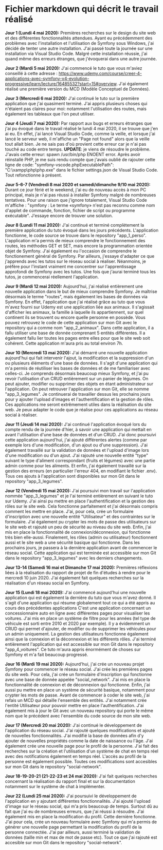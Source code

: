 # Fichier markdown qui décrit le travail réalisé

**Jour 1 (Lundi 4 mai 2020):** Premières recherches sur le design du site web et des différentes fonctionnalités attendues. Ayant eu précédemment des problèmes avec l'installation et l'utilisation de Symfony sous Windows, j'ai décidé de tenter une autre installation. J'ai passé toute la journée sur une installation via Visual Studio Code. Malgré cette installation réussie, j'ai quand même des erreurs étranges, que j'évoquerai dans une autre journée.

**Jour 2 (Mardi 5 mai 2020):** J'ai commencé le tuto que vous m'aviez conseillé à cette adresse : https://www.udemy.com/course/creer-4-applications-avec-symfony-v4-evolution-progressive/learn/lecture/16485532?start=15#overview. J'ai également réalisé une première version du MCD (Modèle Conceptuel de Données).

**Jour 3 (Mercredi 6 mai 2020):** J'ai continué le tuto sur la première application que j'ai quasiment terminé. J'ai appris plusieurs choses qui n'étaient pas claires pour moi: notamment l'utilisation des routes, mais également les tableaux que l'on peut utiliser.

**Jour 4 (Jeudi 7 mai 2020):** Par rapport aux bugs et erreurs étranges que j'ai pu évoqué dans le travail réalisé le lundi 4 mai 2020, il se trouve que j'en ai eu. En effet, j'ai lancé Visual Studio Code, comme la veille, et lorsque j'ai lancé le serveur web, il m'affiche un "Page not found" alors que la veille tout allait bien. Je ne sais pas d'où provient cette erreur car je n'ai pas touché au code entre temps.
**UPDATE**: je viens de résoudre le problème. J'avais cette erreur: spawn /usr/bin/php ENOENT error. Après avoir réinstallé PHP, je me suis rendu compte que j'avais oublié de rajouter cette ligne de code: "symfony-vscode.phpExecutablePath": "C:\\xampp\\php\\php.exe" dans le fichier settings.json de Visual Studio Code. Tout refonctionne à présent.

**Jour 5-6-7 (Vendredi 8 mai 2020 et samedi/dimanche 9/10 mai 2020):** Durant ce jour férié et le weekend, j'ai eu de nouveau accès à mon PC principal, mais je n'ai pas réussi à installer Symfony malgré de nombreuses tentatives. Pour une raison que j'ignore totalement, Visual Studio Code m'affiche : "symfony : Le terme «symfony» n'est pas reconnu comme nom d'applet de commande, fonction, fichier de script ou programme exécutable". J'essaye encore de trouver une solution.

**Jour 8 (Lundi 11 mai 2020):** J'ai continué et terminé complètement la première application du tuto évoqué dans les jours précédents. L'application fonctionne, le code source se trouve dans le repository "app_1_perso". L'application m'a permis de mieux comprendre le fonctionnement des routes, les méthodes GET et SET, mais encore la programmation orientée objet de Symfony. J'ai également eu l'occasion de comprendre le fonctionement général de Symfony. Par ailleurs, j'essaye d'adapter ce que j'apprends avec les tutos sur le réseau social à réaliser. Néanmoins, je préfère pour l'instant vraiment me concentrer sur l'apprentissage approfondi de Symfony avec les tutos. Une fois que j'aurai terminé tous les tutos, je commencerai réellement l'application.

**Jour 9 (Mardi 12 mai 2020):** Aujourd'hui, j'ai réalisé entièrement une nouvelle application dans le but de mieux comprendre Symfony. Je maîtrise désormais le terme "routes", mais également les bases de données via Symfony. En effet, l'application que j'ai réalisé grâce au tuto que vous m'avez fourni sur Udemy est une application liée aux animaux. Il s'agissait d'afficher les animaux, la famille à laquelle ils appartiennent, sur quel continent ils se trouvent ou encore quelle personne en possède. Vous pouvez retrouvez le code de cette application sur mon Git avec le repository qui a comme nom "app_2_animaux". Dans cette application, il a fallu utiliser une base de donnée comprenant 5 entités différentes. Il a également fallu lier toutes les pages entre elles pour que le site web soit cohérent. Cette application m'aura pris au total environ 7h.

**Jour 10 (Mercredi 13 mai 2020):** J'ai démarré une nouvelle application aujourd'hui qui fait intervenir l'ajout, la modification et la suppression d'un ou plusieurs éléments d'une base de données. Il s'agit d'une application qui m'a permis de réutiliser les bases de données et de me familiariser avec celles-ci. Je comprends désormais beaucoup mieux Symfony, et j'ai pu revoir l'utilisation d'un CRUD entièrement sur un panier de légumes. On peut ajouter, modifier ou supprimer des objets en étant administrateur sur l'application. On peut retrouver l'application sur mon Git, elle se nomme "app_3_legumes". Je continuerai de travailler dessus les prochains jours pour y ajouter l'upload d'images et l'authentification et la gestion de rôles. Ces applications me seront extrêmement utiles dans la réalisation du site web. Je peux adapter le code que je réalise pour ces applications au réseau social à réaliser.

**Jour 11 (Jeudi 14 mai 2020):** J'ai continué l'application évoqué lors du compte rendu de la journée d'hier, à savoir une application qui mettait en avant l'utilisation d'une base de données et d'un CRUD. J'ai donc poursuivi cette application aujourd'hui, j'ai ajouté différentes alertes (comme par exemple lors d'une modification, d'un ajout ou d'une suppression). J'ai également travaillé sur la validation de données et l'upload d'image lors d'une modification ou d'un ajout. J'ai rajouté une nouvelle entité "type" suivant le type d'aliment correspondant (fruits et légumes) avec une partie admin comme pour les aliments. Et enfin, j'ai également travaillé sur la gestion des erreurs (en particulier l'erreur 404, en modifiant le fichier .env). Tous ces ajouts à l'application sont disponibles sur mon Git dans le repository "app_3_legumes".

**Jour 12 (Vendredi 15 mai 2020):** J'ai poursuivi mon travail sur l'application nommée "app_3_legumes" et je l'ai terminé entièrement en suivant le tuto sur Udemy. J'ai ainsi pu mettre en place l'authentification et la gestion des rôles sur le site web. Cela fonctionne parfaitement et j'ai désormais compris comment les mettre en place. J'ai, pour cela, crée un formulaire d'inscription avec une nouvelle entité "Utilisateur" et des contraintes sur le formulaire. J'ai également pu crypter les mots de passe des utilisateurs sur le site web et rajouté un peu de sécurité au niveau du site web. Enfin, j'ai mis en place la fonctionnalité de connexion/déconnexion, qui fonctionne très bien elle-aussi. Finalement, les rôles (admin ou utilisateur) fonctionnent aussi et le site web a une sécurité basique qui fonctionne. Dans les prochains jours, je passera à la dernière application avant de commencer le réseau social. Cette application qui est terminée est accessible sur mon Git dans le repository "app_3_legumes" avec les derniers changements.

**Jour 13-14 (Samedi 16 mai et Dimanche 17 mai 2020):** Premières réflexions liées à la réalisation du rapport de projet de fin d'études à rendre pour le mercredi 10 juin 2020. J'ai également fait quelques recherches sur la réalisation d'un réseau social en Symfony.

**Jour 15 (Lundi 18 mai 2020):** J'ai commencé aujourd'hui une nouvelle application qui est également la dernière du tuto que vous m'avez donné. Il s'agit d'une application qui résume globalement tout ce qui a été appris au cours des précédentes applications C'est une application concernant un concessionnaire auto en ligne avec différentes pages pour visualiser les voitures. J'ai mis en place un système de filtre pour les années (tel type de véhicule est sorti entre 2010 et 2020 par exemple). Il y a évidemment un CRUD qui permet d'ajouter, de modifier ou de supprimer les véhicules pour un admin uniquement. La gestion des utilisateurs fonctionne également ainsi que la connexion et la déconnexion et les différents rôles. J'ai terminé entièrement l'application qui est accessible sur mon Git dans le repository "app_4_voitures". Ce tuto m'aura appris énormément de choses sur Symfony et m'a fait beaucoup progressé.

**Jour 16 (Mardi 19 mai 2020):** Aujourd'hui, j'ai crée un nouveau projet Symfony pour commencer le réseau social. J'ai crée les premières pages du site web. Pour cela, j'ai crée un formulaire d'inscription qui fonctionne avec une base de donnée appelée "social_network". J'ai mis en place la fonctionnalité de connexion et de déconnexion qui fonctionne. Enfin, j'ai aussi pu mettre en place un système de sécurité basique, notamment pour crypter les mots de passe. Avant de commencer à coder le site web, j'ai refais un MCD qui détaille l'ensemble des entités. J'ai notamment crée l'entité Utilisateur pour pouvoir mettre en place l'authentification. J'ai également mis à jour le Git avec un nouveau repository qui porte le même nom que le précédent avec l'ensemble du code source de mon site web.

**Jour 17 (Mercredi 20 mai 2020):** J'ai continué le développement de l'application du réseau social. J'ai rajouté quelques modifications et ajouté de nouvelles fonctionnalités. J'ai modifié la base de données afin d'y ajouter de nouvelles propriétés comme la date de naissance ou l'âge. J'ai également crée une nouvelle page pour le profil de la personne. J'ai fait des recherches sur la création et l'utilisation d'un système de chat en temps réel avec des notifications également en temps réel. L'accès au profil de la personne est également possible. Toutes ces modifications sont accesibles sur mon Git dans le repository "social-network".

**Jour 18-19-20-21 (21-22-23 et 24 mai 2020):** J'ai fait quelques recherches concernant la réalisation du rapport final et sur la documentation notamment sur le système de chat à implémenter.

**Jour 22 (Lundi 25 mai 2020):** J'ai poursuivi le développement de l'application en y ajoutant différentes fonctionnalités. J'ai ajouté l'upload d'image sur le réseau social, qui m'a pris beaucoup de temps. Surtout dû au fait que j'ai eu de nombreuses erreurs, que j'ai réussi à résoudre. J'ai également mis en place la modification du profil. Cette dernière fonctionne. J'ai pour cela, crée un nouveau formulaire avec Symfony qui m'a permis de générer une nouvelle page permettant la modification du profil de la personne connectée. J'ai par ailleurs, aussi terminé la validation de données (taille min et max de mot de passe etc). Tout ce que j'ai rajouté est accesible sur mon Git dans le repository "social-network". 
